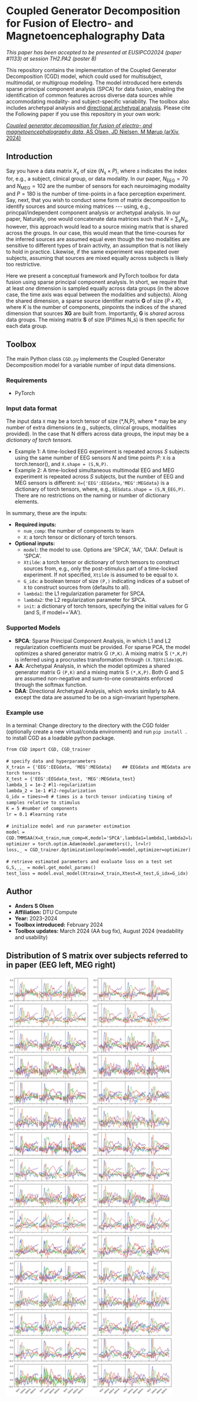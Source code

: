 # Coupled Generator Decomposition for Fusion of Electro- and Magnetoencephalography Data

*This paper has been accepted to be presented at EUSIPCO2024 (paper #1133) at session TH2.PA2 (poster 8)*

This repository contains the implementation of the Coupled Generator Decomposition (CGD) model, which could used for multisubject, multimodal, or multigroup modeling. The model introduced here extends sparse principal component analysis (SPCA) for data fusion, enabling the identification of common features across diverse data sources while accommodating modality- and subject-specific variability. The toolbox also includes archetypal analysis and [directional archetypal analysis](https://www.frontiersin.org/journals/neuroscience/articles/10.3389/fnins.2022.911034/full). Please cite the Following paper if you use this repository in your own work:

[_Coupled generator decomposition for fusion of electro- and magnetoencephalography data_, AS Olsen, JD Nielsen, M Mørup (arXiv, 2024)](https://arxiv.org/abs/2403.15409)

## Introduction

Say you have a data matrix $X_s$ of size $(N_s\times P)$, where $s$ indicates the index for, e.g., a subject, clinical group, or data modality. In our paper, $N_{\textrm{EEG}}=70$ and $N_{\textrm{MEG}}=102$ are the number of sensors for each neuroimaging modality and $P=180$ is the number of time-points in a face perception experiment. Say, next, that you wish to conduct some form of matrix decomposition to identify sources and source mixing matrices --- using, e.g., princpal/independent component analysis or archetypal analysis. In our paper, Naturally, one would concatenate data matrices such that $N=\sum_s N_s$, however, this approach would lead to a source mixing matrix that is shared across the groups. In our case, this would mean that the time-courses for the inferred sources are assumed equal even though the two modalities are sensitive to different types of brain activity, an assumption that is not likely to hold in practice. Likewise, if the same experiment was repeated over subjects, assuming that sources are mixed equally across subjects is likely too restrictive. 

Here we present a conceptual framework and PyTorch toolbox for data fusion using sparse principal component analysis. In short, we require that at least *one* dimension is sampled equally across data groups (in the above case, the time axis was equal between the modalities and subjects). Along the shared dimension, a sparse source identifier matrix $\mathbf{G}$ of size $(P\times K)$, where $K$ is the number of components, pinpoints the indices of the shared dimension that sources $\mathbf{XG}$ are built from. Importantly, $\mathbf{G}$ is *shared* across data groups. The mixing matrix $\mathbf{S}$ of size (P\times N_s) is then specific for each data group. 

## Toolbox

The main Python class `CGD.py` implements the Coupled Generator Decomposition model for a variable number of input data dimensions. 

### Requirements
- PyTorch

### Input data format

The input data `X` may be a torch tensor of size (*,N,P), where * may be any number of extra dimensions (e.g., subjects, clinical groups, modalities provided). In the case that N differs across data groups, the input may be a *dictionary of torch tensors*.

- Example 1: A time-locked EEG experiment is repeated across $S$ subjects using the same number of EEG sensors $N$ and time points $P$: `X` is a torch.tensor(), and `X.shape = (S,N,P)`.
- Example 2: A time-locked simultaneous multimodal EEG and MEG experiment is repeated across $S$ subjects, but the number of EEG and MEG sensors is different: `X={'EEG':EEGdata,'MEG':MEGdata}` is a dictionary of torch tensors, where, e.g., `EEGdata.shape = (S,N_EEG,P)`. There are no restrictions on the naming or number of dictionary elements.

In summary, these are the inputs:
- **Required inputs:**
    - `num_comp`: the number of components to learn
    - `X`: a torch tensor or dictionary of torch tensors.
- **Optional inputs:**
    - `model`: the model to use. Options are 'SPCA', 'AA', 'DAA'. Default is 'SPCA'.
    - `Xtilde`: a torch tensor or dictionary of torch tensors to construct sources from, e.g., only the post-stimulus part of a time-locked experiment. If not specified, `Xtilde` is assumed to be equal to `X`.
    - `G_idx`: a boolean tensor of size `(P,)` indicating indices of a subset of `X` to construct sources from (defaults to all).
    - `lambda1`: the L1 regularization parameter for SPCA.
    - `lambda2`: the L2 regularization parameter for SPCA.
    - `init`: a dictionary of torch tensors, specifying the initial values for G (and S, if model=='AA').

### Supported Models

- **SPCA**: Sparse Principal Component Analysis, in which L1 and L2 regularization coefficients must be provided. For sparse PCA, the model optimizes a shared generator matrix G `(P,K)`. A mixing matrix S `(*,K,P)` is inferred using a procrustes transformation through `(X.T@Xtilde)@G`.
- **AA**: Archetypal Analysis, in which the model optimizes a shared generator matrix G `(P,K)` and a mixing matrix S `(*,K,P)`. Both G and S are assumed non-negative and sum-to-one constraints enforced through the softmax function. 
- **DAA**: Directional Archetypal Analysis, which works similarly to AA except the data are assumed to be on a sign-invariant hypersphere.

### Example use
In a terminal: Change directory to the directory with the CGD folder (optionally create a new virtual/conda environment) and run `pip install .` to install CGD as a loadable python package.

```
from CGD import CGD, CGD_trainer

# specify data and hyperparameters
X_train = {'EEG':EEGdata, 'MEG':MEGdata}    ## EEGdata and MEGdata are torch tensors
X_test = {'EEG':EEGdata_test, 'MEG':MEGdata_test}
lambda_1 = 1e-2 #l1-regularization
lambda_2 = 1e-1 #l2-regularization
G_idx = times>=0 # times is a torch tensor indicating timing of samples relative to stimulus
K = 5 #number of components
lr = 0.1 #learning rate

# initialize model and run parameter estimation
model = CGD.TMMSAA(X=X_train,num_comp=K,model='SPCA',lambda1=lambda1,lambda2=lambda2,G_idx=G_idx)
optimizer = torch.optim.Adam(model.parameters(), lr=lr)
loss,_ = CGD_trainer.Optimizationloop(model=model,optimizer=optimizer)

# retrieve estimated parameters and evaluate loss on a test set
G,S,_,_ = model.get_model_params()
test_loss = model.eval_model(Xtrain=X_train,Xtest=X_test,G_idx=G_idx)
```


## Author

- **Anders S Olsen**
- **Affiliation:** DTU Compute
- **Year:** 2023-2024
- **Toolbox introduced:** February 2024
- **Toolbox updates:** March 2024 (AA bug fix), August 2024 (readability and usability)

## Distribution of S matrix over subjects referred to in paper (EEG left, MEG right)
<div style="display: flex;">
    <img src="figures/S_subEEG.png" alt="EEG" style="width: 45%;">
    <img src="figures/S_subMEG.png" alt="MEG" style="width: 45%;">
</div>
